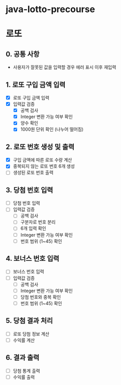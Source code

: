 # java-lotto-precourse
# 로또
## 0. 공통 사항
+ 사용자가 잘못된 값을 입력할 경우 에러 표시 이후 재입력
## 1. 로또 구입 금액 입력
- [x] 로또 구입 금액 입력
- [x] 입력값 검증
    - [x] 공백 검사
    - [x] Integer 변환 가능 여부 확인
    - [x] 양수 확인
    - [x] 1000원 단위 확인 (나누어 떨어짐)
## 2. 로또 번호 생성 및 출력
- [x] 구입 금액에 따른 로또 수량 계산
- [x] 중복되지 않는 로또 번호 6개 생성
- [ ] 생성된 로또 번호 출력
## 3. 당첨 번호 입력
- [ ] 당첨 번호 입력
- [ ] 입력값 검증
    - [ ] 공백 검사
    - [ ] 구분자로 번호 분리
    - [ ] 6개 입력 확인
    - [ ] Integer 변환 가능 여부 확인
    - [ ] 번호 범위 (1~45) 확인
## 4. 보너스 번호 입력
- [ ] 보너스 번호 입력
- [ ] 입력값 검증
    - [ ] 공백 검사
    - [ ] Integer 변환 가능 여부 확인
    - [ ] 당첨 번호와 중복 확인
    - [ ] 번호 범위 (1~45) 확인
## 5. 당첨 결과 처리
- [ ] 로또 당첨 정보 계산
- [ ] 수익률 계산
## 6. 결과 출력
- [ ] 당첨 통계 출력
- [ ] 수익률 출력